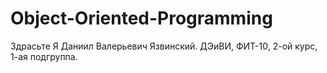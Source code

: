 # Object-Oriented-Programming
Здрасьте
Я Даниил Валерьевич Язвинский.
ДЭиВИ, ФИТ-10, 2-ой курс, 1-ая подгруппа.
